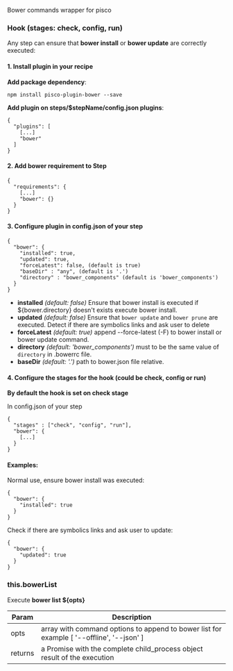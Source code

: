 Bower commands wrapper for pisco

### Hook (stages: check, config, run)

Any step can ensure that **bower install** or **bower update** are correctly executed:

#### 1. Install plugin in your recipe 
 
 **Add package dependency**:
 
    npm install pisco-plugin-bower --save
 
 **Add plugin on steps/$stepName/config.json plugins**:
 
```
{
  "plugins": [
    [...]
    "bower" 
  ]
}
```

#### 2. Add bower requirement to Step

```
{
  "requirements": {
    [...]
    "bower": {}
  }
}
```


#### 3. Configure plugin in config.json of your step


```
{
  "bower": {
    "installed": true,
    "updated": true,
    "forceLatest": false, (default is true)
    "baseDir" : "any", (default is '.') 
    "directory" : "bower_components" (default is 'bower_components')
  }
}
```

  - **installed** _(default: false)_ Ensure that bower install is executed if ${bower.directory} doesn't exists execute bower install.
  - **updated** _(default: false)_ Ensure that `bower update` and `bower prune` are executed. Detect if there are symbolics links and ask user to delete 
  - **forceLatest** _(default: true)_ append --force-latest (-F) to bower install or bower update command.
  - **directory** _(default: 'bower_components')_ must to be the same value of `directory` in .bowerrc file.
  - **baseDir** _(default: '.')_ path to bower.json file relative.
  
#### 4. Configure the stages for the hook (could be check, config or run)

**By default the hook is set on check stage**

In config.json of your step
 
```
{
  "stages" : ["check", "config", "run"],
  "bower": {
    [...]
  }
}
```

  
#### Examples:
 
Normal use, ensure bower install was executed:

```
{
  "bower": {
    "installed": true
  }
}
```

Check if there are symbolics links and ask user to update:

```
{
  "bower": {
    "updated": true
  }
}
```

### this.bowerList

Execute **bower list ${opts}**

| Param | Description |
| --- | --- |
| opts | array with command options to append to bower list for example [ '--offline', '--json' ]  |
| returns | a Promise with the complete child_process object result of the execution |

